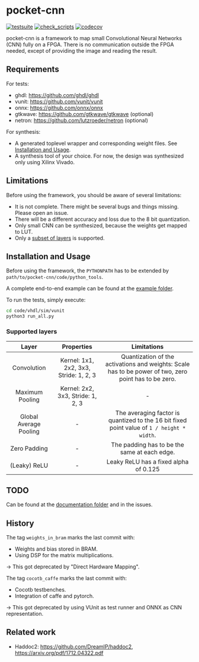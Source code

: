 # pocket-cnn

[![testsuite](https://github.com/marph91/pocket-cnn/workflows/testsuite/badge.svg)](https://github.com/marph91/pocket-cnn/actions?query=workflow%3Atestsuite)
[![check_scripts](https://github.com/marph91/pocket-cnn/workflows/check_scripts/badge.svg)](https://github.com/marph91/pocket-cnn/actions?query=workflow%3Acheck_scripts)
[![codecov](https://codecov.io/gh/marph91/pocket-cnn/branch/master/graph/badge.svg)](https://codecov.io/gh/marph91/pocket-cnn)

pocket-cnn is a framework to map small Convolutional Neural Networks (CNN) fully on a FPGA. There is no communication outside the FPGA needed, except of providing the image and reading the result.

## Requirements

For tests:

- ghdl: <https://github.com/ghdl/ghdl>
- vunit: <https://github.com/vunit/vunit>
- onnx: <https://github.com/onnx/onnx>
- gtkwave: <https://github.com/gtkwave/gtkwave> (optional)
- netron: <https://github.com/lutzroeder/netron> (optional)

For synthesis:

- A generated toplevel wrapper and corresponding weight files. See [Installation and Usage](#installation-and-usage).
- A synthesis tool of your choice. For now, the design was synthesized only using Xilinx Vivado.

## Limitations

Before using the framework, you should be aware of several limitations:

- It is not complete. There might be several bugs and things missing. Please open an issue.
- There will be a different accuracy and loss due to the 8 bit quantization.
- Only small CNN can be synthesized, because the weights get mapped to LUT.
- Only a [subset of layers](#supported-layers) is supported.

## Installation and Usage

Before using the framework, the `PYTHONPATH` has to be extended by `path/to/pocket-cnn/code/python_tools`.

A complete end-to-end example can be found at the [example folder](examples/end_to_end.md).

To run the tests, simply execute:

```bash
cd code/vhdl/sim/vunit
python3 run_all.py
```

### Supported layers

| Layer | Properties | Limitations |
| :---: | :---: | :---: |
| Convolution | Kernel: 1x1, 2x2, 3x3, Stride: 1, 2, 3 | Quantization of the activations and weights: Scale has to be power of two, zero point has to be zero. |
| Maximum Pooling | Kernel: 2x2, 3x3, Stride: 1, 2, 3 | - |
| Global Average Pooling | - | The averaging factor is quantized to the 16 bit fixed point value of `1 / height * width`. |
| Zero Padding | - | The padding has to be the same at each edge. |
| (Leaky) ReLU | - | Leaky ReLU has a fixed alpha of 0.125 |

## TODO

Can be found at the [documentation folder](documentation/todo.md) and in the issues.

## History

The tag `weights_in_bram` marks the last commit with:

- Weights and bias stored in BRAM.
- Using DSP for the matrix multiplications.

&rarr; This got deprecated by "Direct Hardware Mapping".

The tag `cocotb_caffe` marks the last commit with:

- Cocotb testbenches.
- Integration of caffe and pytorch.

&rarr; This got deprecated by using VUnit as test runner and ONNX as CNN representation.

## Related work

- Haddoc2: <https://github.com/DreamIP/haddoc2>, <https://arxiv.org/pdf/1712.04322.pdf>
